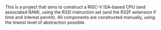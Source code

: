 This is a project that aims to construct a RISC-V ISA-based CPU (and associated RAM), using the R32I instruction set (and the R32F extension if time and interest permit). All components are constructed manually, using the lowest level of abstraction possible.